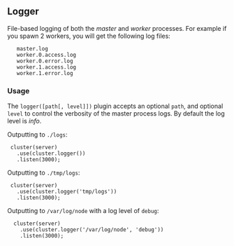 
## Logger

 File-based logging of both the _master_ and _worker_ processes.
 For example if you spawn 2 workers, you will get the following log files:
 
       master.log
       worker.0.access.log
       worker.0.error.log
       worker.1.access.log
       worker.1.error.log

### Usage

The `logger([path[, level]])` plugin accepts an optional `path`, and optional `level` to control the verbosity of the master process logs. By default the log level is _info_.

Outputting to `./logs`:

     cluster(server)
       .use(cluster.logger())
       .listen(3000);


Outputting to `./tmp/logs`:

     cluster(server)
       .use(cluster.logger('tmp/logs'))
       .listen(3000);

Outputting to `/var/log/node` with a log level of `debug`:

      cluster(server)
        .use(cluster.logger('/var/log/node', 'debug'))
        .listen(3000);
